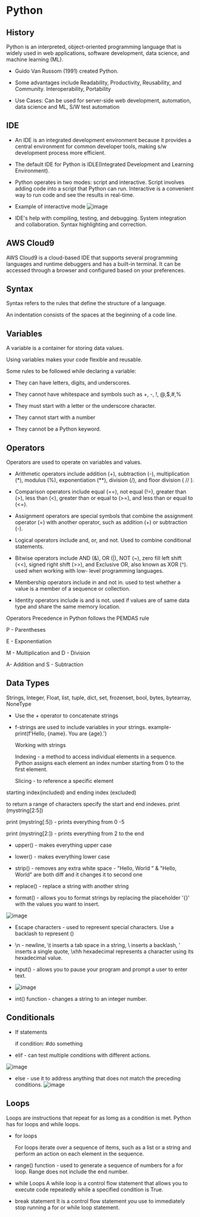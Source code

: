 # Python 

## History


Python is an interpreted, object-oriented programming language that is widely used in web applications, software development, data science, and machine learning (ML). 


- Guido Van Russom (1991) created Python.

- Some advantages include Readability, Productivity, Reusability, and Community. Interoperability, Portability

- Use Cases: Can be used for server-side web development, automation, data science and ML, S/W test automation

## IDE

- An IDE is an integrated development environment because it provides a central environment for common developer tools, making s/w development process more efficient.
  
- The default IDE for Python is IDLE(Integrated Development and Learning Environment).
  
-  Python operates in two modes: script and interactive. Script involves adding code into a script that Python can run. Interactive is a convenient way to run code and see the results in real-time.

- Example of interactive mode ![image](https://github.com/chandanab12/AWS-Cloud-Inst./assets/54497878/dd3878d6-d5a9-4a7f-a7a8-1f168faf6100)


-  IDE's help with compiling, testing, and debugging. System integration and collaboration. Syntax highlighting and correction.

## AWS Cloud9

AWS Cloud9 is a cloud-based IDE that supports several programming languages and runtime debuggers and has a built-in terminal. It can be accessed through a browser and configured based on your preferences. 

## Syntax 

Syntax refers to the rules that define the structure of a language. 

An indentation consists of the spaces at the beginning of a code line. 

## Variables 

A variable is a container for storing data values. 

Using variables makes your code flexible and reusable. 

Some rules to be followed while declaring a variable:

- They can have letters, digits, and underscores.

- They cannot have whitespace and symbols such as +, -, !, @,$,#,%

- They must start with a letter or the underscore character.

- They cannot start with a number

- They cannot be a Python keyword.

## Operators

Operators are used to operate on variables and values. 

- Arithmetic operators include addition (+), subtraction (-), multiplication (*), modulus (%), exponentiation (**), division (/), and floor division ( // ).

- Comparison operators include equal (==), not equal (!=), greater than (>), less than (<), greater than or equal to (>=), and less than or equal to (<=).

- Assignment operators are special symbols that combine the assignment operator (=) with another operator, such as addition (+) or subtraction (-).

- Logical operators include and, or, and not. Used to combine conditional statements.

- Bitwise operators include AND (&), OR (|), NOT (~), zero fill left shift (<<), signed right shift (>>), and Exclusive OR, also known as XOR (^). used when working with low- level programming languages.

- Membership operators include in and not in. used to test whether a value is a member of a sequence or collection.

- Identity operators include is and is not. used if values are of same data type and share the same memory location.

Operators Precedence in Python follows the PEMDAS rule 

P - Parentheses

E - Exponentiation

M - Multiplication and D - Division 

A- Addition and S - Subtraction 


## Data Types

Strings, Integer, Float, list, tuple, dict, set, frozenset, bool, bytes, bytearray, NoneType

- Use the + operator to concatenate strings

- f-strings are used to include variables in your strings.
  example- print(f'Hello, {name}. You are {age}.')

  Working with strings

  Indexing - a method to access individual elements in a sequence. Python assigns each element an index number starting from 0 to the first element.

  Slicing - to reference a specific element
  
starting index(included) and ending index (excluded) 

  to return a range of characters specify the start and end indexes.
  print (mystring[2:5])

  print (mystring[:5]) - prints everything from 0 -5

  print (mystring[2:]) - prints everything from 2 to the end


- upper() - makes everything upper case

- lower() - makes everything lower case

- strip() - removes any extra white space      - "Hello, World " & "Hello, World" are both diff and it changes it to second one

- replace() - replace a string with another string

- format() - allows you to format strings by replacing the placeholder '{}' with the values you want to insert. 

![image](https://github.com/chandanab12/AWS-Cloud-Inst./assets/54497878/9b632545-ef60-4feb-8f71-18a010a04055)


- Escape characters - used to represent special characters. Use a backlash to represent (\)

- \n - newline, \t inserts a tab space in a string, \\ inserts a backlash, \' inserts a single quote, \xhh hexadecimal represents a character using its hexadecimal value.

- input() - allows you to pause your program and prompt a user to enter text.

- ![image](httop[pps://github.com/chandanab12/AWS-Cloud-Inst./assets/54497878/d31b752a-6a8e-4d69-8bec-35539fbdd221)

- int() function - changes a string to an integer number.

## Conditionals

- If statements

  if condition:
    #do something

- elif - can test multiple conditions with different actions. 

![image](https://github.com/chandanab12/AWS-Cloud-Inst./assets/54497878/231c5b66-1a33-409d-b02b-6724ee667d3e)

- else - use it to address anything that does not match the preceding conditions. 
![image](https://github.com/chandanab12/AWS-Cloud-Inst./assets/54497878/ebeb88e7-a66f-4872-b9cd-6c60c2209793)

## Loops 

Loops are instructions that repeat for as lomg as a condition is met. Python has for loops and while loops. 

- for loops

  For loops iterate over a sequence of items, such as a list or a string and perform an action on each element in the sequence.

- range() function - used to generate a sequence of numbers for a for loop. Range does not include the end number.

- while Loops
  A while loop is a control flow statement that allows you to execute code repeatedly while a specified condition is True.

- break statement
  It is a control flow statement you use to immediately stop running a for or while loop statement. 
  

